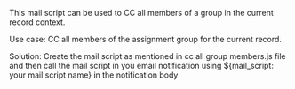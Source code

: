 This mail script can be used to CC all members of a group in the current record context. 

Use case: 
CC all members of the assignment group for the current record.

Solution: 
Create the mail script as mentioned in cc all group members.js file and then call the mail script in you email notification using ${mail_script: your mail script name} in the notification body
